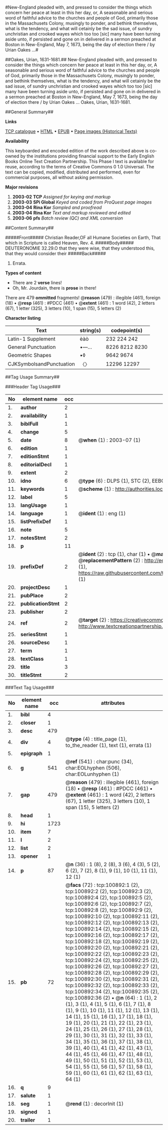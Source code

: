 #New-England pleaded with, and pressed to consider the things which concern her peace at least in this her day, or, A seasonable and serious word of faithful advice to the churches and people of God, primarily those in the Massachusets Colony, musingly to ponder, and bethink themselves, what is the tendency, and what will cetainly be the sad issue, of sundry unchristian and crooked wayes which too too [sic] many have been turning aside unto, if persisted and gone on in delivered in a sermon preached at Boston in New-England, May 7, 1673, being the day of election there / by Urian Oakes ...#

##Oakes, Urian, 1631-1681.##
New-England pleaded with, and pressed to consider the things which concern her peace at least in this her day, or, A seasonable and serious word of faithful advice to the churches and people of God, primarily those in the Massachusets Colony, musingly to ponder, and bethink themselves, what is the tendency, and what will cetainly be the sad issue, of sundry unchristian and crooked wayes which too too [sic] many have been turning aside unto, if persisted and gone on in delivered in a sermon preached at Boston in New-England, May 7, 1673, being the day of election there / by Urian Oakes ...
Oakes, Urian, 1631-1681.

##General Summary##

**Links**

[TCP catalogue](http://www.ota.ox.ac.uk/tcp/)  • 
[HTML](http://tei.it.ox.ac.uk/tcp/Texts-HTML/free/A53/A53265.html)  • 
[EPUB](http://tei.it.ox.ac.uk/tcp/Texts-EPUB/free/A53/A53265.epub) • 
[Page images (Historical Texts)](https://data.historicaltexts.jisc.ac.uk/view?pubId=eebo-13640660e&pageId=eebo-13640660e-100892-1)

**Availability**

This keyboarded and encoded edition of the
	       work described above is co-owned by the institutions
	       providing financial support to the Early English Books
	       Online Text Creation Partnership. This Phase I text is
	       available for reuse, according to the terms of Creative
	       Commons 0 1.0 Universal. The text can be copied,
	       modified, distributed and performed, even for
	       commercial purposes, all without asking permission.

**Major revisions**

1. __2003-02__ __TCP__ *Assigned for keying and markup*
1. __2003-03__ __SPi Global__ *Keyed and coded from ProQuest page images*
1. __2003-04__ __Rina Kor__ *Sampled and proofread*
1. __2003-04__ __Rina Kor__ *Text and markup reviewed and edited*
1. __2003-06__ __pfs__ *Batch review (QC) and XML conversion*

##Content Summary##

#####Front#####
Christian Reader,OF all Humane Societies on Earth, That which in Scripture is called Heaven, Rev. 4.
#####Body#####
DEUTERONOMIE 32.29.O that they were wise, that they understood this, that they would consider their 
#####Back#####

1. Errata.

**Types of content**

  * There are 2 **verse** lines!
  * Oh, Mr. Jourdain, there is **prose** in there!

There are 479 **ommitted** fragments! 
 @__reason__ (479) : illegible (461), foreign (18)  •  @__resp__ (461) : #PDCC (461)  •  @__extent__ (461) : 1 word (42), 2 letters (67), 1 letter (325), 3 letters (10), 1 span (15), 5 letters (2)

**Character listing**


|Text|string(s)|codepoint(s)|
|---|---|---|
|Latin-1 Supplement|èàò|232 224 242|
|General Punctuation|•—…|8226 8212 8230|
|Geometric Shapes|▪◊|9642 9674|
|CJKSymbolsandPunctuation|〈〉|12296 12297|

##Tag Usage Summary##

###Header Tag Usage###

|No|element name|occ|attributes|
|---|---|---|---|
|1.|__author__|2||
|2.|__availability__|1||
|3.|__biblFull__|1||
|4.|__change__|5||
|5.|__date__|8| @__when__ (1) : 2003-07 (1)|
|6.|__edition__|1||
|7.|__editionStmt__|1||
|8.|__editorialDecl__|1||
|9.|__extent__|2||
|10.|__idno__|6| @__type__ (6) : DLPS (1), STC (2), EEBO-CITATION (1), OCLC (1), VID (1)|
|11.|__keywords__|1| @__scheme__ (1) : http://authorities.loc.gov/ (1)|
|12.|__label__|5||
|13.|__langUsage__|1||
|14.|__language__|1| @__ident__ (1) : eng (1)|
|15.|__listPrefixDef__|1||
|16.|__note__|5||
|17.|__notesStmt__|2||
|18.|__p__|11||
|19.|__prefixDef__|2| @__ident__ (2) : tcp (1), char (1)  •  @__matchPattern__ (2) : ([0-9\-]+):([0-9IVX]+) (1), (.+) (1)  •  @__replacementPattern__ (2) : http://eebo.chadwyck.com/downloadtiff?vid=$1&page=$2 (1), https://raw.githubusercontent.com/textcreationpartnership/Texts/master/tcpchars.xml#$1 (1)|
|20.|__projectDesc__|1||
|21.|__pubPlace__|2||
|22.|__publicationStmt__|2||
|23.|__publisher__|2||
|24.|__ref__|2| @__target__ (2) : https://creativecommons.org/publicdomain/zero/1.0/ (1), http://www.textcreationpartnership.org/docs/. (1)|
|25.|__seriesStmt__|1||
|26.|__sourceDesc__|1||
|27.|__term__|1||
|28.|__textClass__|1||
|29.|__title__|3||
|30.|__titleStmt__|2||


###Text Tag Usage###

|No|element name|occ|attributes|
|---|---|---|---|
|1.|__bibl__|4||
|2.|__closer__|1||
|3.|__desc__|479||
|4.|__div__|4| @__type__ (4) : title_page (1), to_the_reader (1), text (1), errata (1)|
|5.|__epigraph__|1||
|6.|__g__|541| @__ref__ (541) : char:punc (34), char:EOLhyphen (506), char:EOLunhyphen (1)|
|7.|__gap__|479| @__reason__ (479) : illegible (461), foreign (18)  •  @__resp__ (461) : #PDCC (461)  •  @__extent__ (461) : 1 word (42), 2 letters (67), 1 letter (325), 3 letters (10), 1 span (15), 5 letters (2)|
|8.|__head__|1||
|9.|__hi__|1723||
|10.|__item__|7||
|11.|__l__|2||
|12.|__list__|2||
|13.|__opener__|1||
|14.|__p__|87| @__n__ (36) : 1 (8), 2 (8), 3 (6), 4 (3), 5 (2), 6 (2), 7 (2), 8 (1), 9 (1), 10 (1), 11 (1), 12 (1)|
|15.|__pb__|72| @__facs__ (72) : tcp:100892:1 (2), tcp:100892:2 (2), tcp:100892:3 (2), tcp:100892:4 (2), tcp:100892:5 (2), tcp:100892:6 (2), tcp:100892:7 (2), tcp:100892:8 (2), tcp:100892:9 (2), tcp:100892:10 (2), tcp:100892:11 (2), tcp:100892:12 (2), tcp:100892:13 (2), tcp:100892:14 (2), tcp:100892:15 (2), tcp:100892:16 (2), tcp:100892:17 (2), tcp:100892:18 (2), tcp:100892:19 (2), tcp:100892:20 (2), tcp:100892:21 (2), tcp:100892:22 (2), tcp:100892:23 (2), tcp:100892:24 (2), tcp:100892:25 (2), tcp:100892:26 (2), tcp:100892:27 (2), tcp:100892:28 (2), tcp:100892:29 (2), tcp:100892:30 (2), tcp:100892:31 (2), tcp:100892:32 (2), tcp:100892:33 (2), tcp:100892:34 (2), tcp:100892:35 (2), tcp:100892:36 (2)  •  @__n__ (64) : 1 (1), 2 (1), 3 (1), 4 (1), 5 (1), 6 (1), 7 (1), 8 (1), 9 (1), 10 (1), 11 (1), 12 (1), 13 (1), 14 (1), 15 (1), 16 (1), 17 (1), 18 (1), 19 (1), 20 (1), 21 (1), 22 (1), 23 (1), 24 (1), 25 (1), 26 (1), 27 (1), 28 (1), 29 (1), 30 (1), 31 (1), 32 (1), 33 (1), 34 (1), 35 (1), 36 (1), 37 (1), 38 (1), 39 (1), 40 (1), 41 (1), 42 (1), 43 (1), 44 (1), 45 (1), 46 (1), 47 (1), 48 (1), 49 (1), 50 (1), 51 (1), 52 (1), 53 (1), 54 (1), 55 (1), 56 (1), 57 (1), 58 (1), 59 (1), 60 (1), 61 (1), 62 (1), 63 (1), 64 (1)|
|16.|__q__|9||
|17.|__salute__|1||
|18.|__seg__|1| @__rend__ (1) : decorInit (1)|
|19.|__signed__|1||
|20.|__trailer__|1||
